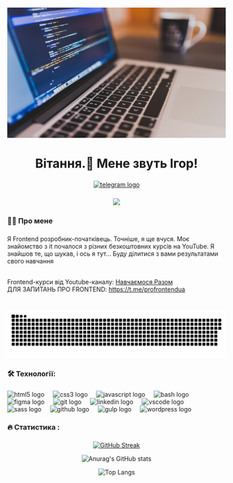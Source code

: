 <br clear="both">

<div align="center">
  <img height="300" width="600" src="assets/coding-2024.jpg"/>
</div>

###

<h1 align="center">Вітання.👋 Мене звуть Ігор!</h1>

###

<div align="center">
  <a href="https://t.me/ignikots" target="_blank">
    <img src="https://img.shields.io/static/v1?message=Telegram&logo=telegram&label=&color=2CA5E0&logoColor=white&labelColor=&style=for-the-badge" height="25" alt="telegram logo"/>
  </a>
</div>

###

<div align="center">
  <img src="https://visitor-badge.laobi.icu/badge?page_id=ihor-mykolayovych"/>
</div>

###

<h3 align="left">👩‍💻  Про мене</h3>

###

<p align="left">Я Frontend розробник-початківець. Точніше, я ще вчуся. Моє знайомство з it почалося з різних безкоштовних курсів на YouTube.
Я знайшов те, що шукав, і ось я тут...
Буду ділитися з вами результатами свого навчання</p>
<br>
<div align="left">
      Frontend-курси від Youtube-каналу:
      <a href="https://learningtogetherua.github.io/courses/" target="_blank">Навчаємося Разом</a>
</div>

<div align="left">
      ДЛЯ ЗАПИТАНЬ ПРО FRONTEND:
      <a href="https://t.me/profrontendua" target="_blank">https://t.me/profrontendua</a>
</div>

<br>

###

<div align="center">
 <img width="600" src="assets/github-snake.svg" alt="snake"/>
</div>

###

<h3 align="left">🛠 Технології:</h3>

###

<div align="left">

  <img src="https://cdn.jsdelivr.net/gh/devicons/devicon@latest/icons/html5/html5-original.svg" height="40" alt="html5 logo"/>
  <img width="12" />
  <img src="https://cdn.jsdelivr.net/gh/devicons/devicon@latest/icons/css3/css3-original.svg" height="40" alt="css3 logo"/>
<img width="12" />
  <img src="https://cdn.jsdelivr.net/gh/devicons/devicon@latest/icons/javascript/javascript-original.svg" height="40" alt="javascript logo"/>
<img width="12" />
  <img src="https://cdn.jsdelivr.net/gh/devicons/devicon@latest/icons/bash/bash-original.svg" height="40" alt="bash logo"/>
<img width="12" />
  <img src="https://cdn.jsdelivr.net/gh/devicons/devicon@latest/icons/figma/figma-original.svg" height="40" alt="figma logo"/>
<img width="12" />
  <img src="https://cdn.jsdelivr.net/gh/devicons/devicon@latest/icons/git/git-original.svg" height="40" alt="git logo"/>
<img width="12" />
  <img src="https://cdn.jsdelivr.net/gh/devicons/devicon@latest/icons/linkedin/linkedin-original.svg" height="40" alt="linkedin logo"/>
<img width="12" />
  <img src="https://cdn.jsdelivr.net/gh/devicons/devicon@latest/icons/vscode/vscode-original.svg" height="40" alt="vscode logo"/>
<img width="12" />
  <img src="https://cdn.jsdelivr.net/gh/devicons/devicon@latest/icons/sass/sass-original.svg" height="40" alt="sass logo"/>
<img width="12" />
  <img src="https://cdn.jsdelivr.net/gh/devicons/devicon@latest/icons/github/github-original.svg" height="40" alt="github logo"/>
<img width="12" />
  <img src="https://cdn.jsdelivr.net/gh/devicons/devicon@latest/icons/gulp/gulp-plain.svg" height="40" alt="gulp logo"/>
<img width="12" />
  <img src="https://cdn.jsdelivr.net/gh/devicons/devicon@latest/icons/wordpress/wordpress-original.svg" height="40" alt="wordpress logo"/>
<img width="12" />

<h3 align="left">🔥 Статистика :</h3>

###

<div align="center"

[![GitHub Streak](https://streak-stats.demolab.com?user=ihor-mykolayovych&theme=codestackr&hide_border=true&card_width=500&card_height=200)](https://git.io/streak-stats)

![Anurag's GitHub stats](https://github-readme-stats.vercel.app/api?username=ihor-mykolayovych&show_icons=true&theme=codeSTACKr&hide_border=1)

![Top Langs](https://github-readme-stats.vercel.app/api/top-langs/?username=ihor-mykolayovych&layout=compact&theme=codeSTACKr&hide_border=false&order=1)

</div>

###
